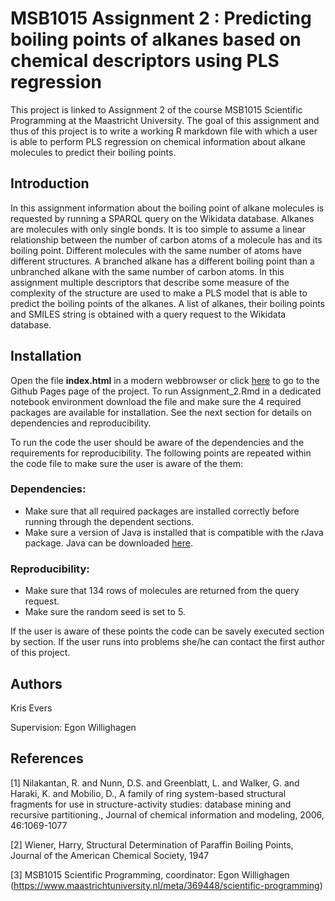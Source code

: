 # MSB1015 Assignment 2 : Predicting boiling points of alkanes based on chemical descriptors using PLS regression
This project is linked to Assignment 2 of the course MSB1015 Scientific Programming at the Maastricht University. The goal of this assignment and thus of this project is to write a working R markdown file with which a user is able to perform PLS regression on chemical information about alkane molecules to predict their boiling points.

## Introduction
In this assignment information about the boiling point of alkane molecules is requested by running a SPARQL query on the Wikidata database. Alkanes are molecules with only single bonds. It is too simple to assume a linear relationship between the number of carbon atoms of a molecule has and its boiling point. Different molecules with the same number of atoms have different structures. A branched alkane has a different boiling point than a unbranched alkane with the same number of carbon atoms. In this assignment multiple descriptors that describe some measure of the complexity of the structure are used to make a PLS model that is able to predict the boiling points of the alkanes. A list of alkanes, their boiling points and SMILES string is obtained with a query request to the Wikidata database.

## Installation
Open the file **index.html** in a modern webbrowser or click [here](https://krisevers.github.io/MSB1015_Assignment2/) to go to the Github Pages page of the project.
To run Assignment_2.Rmd in a dedicated notebook environment download the file and make sure the 4 required packages are available for installation. See the next section for details on dependencies and reproducibility.

To run the code the user should be aware of the dependencies and the requirements for reproducibility. The following points are repeated within the code file to make sure the user is aware of the them:

### Dependencies:
* Make sure that all required packages are installed correctly before running through the dependent sections.
* Make sure a version of Java is installed that is compatible with the rJava package. Java can be downloaded [here](https://www.oracle.com/technetwork/java/javase/downloads/index.html).

### Reproducibility:
* Make sure that 134 rows of molecules are returned from the query request.
* Make sure the random seed is set to 5.

If the user is aware of these points the code can be savely executed section by section. If the user runs into problems she/he can contact the first author of this project.

## Authors
Kris Evers

Supervision: Egon Willighagen

## References
[1] Nilakantan, R. and Nunn, D.S. and Greenblatt, L. and Walker, G. and Haraki, K. and Mobilio, D., A family of ring system-based structural fragments for use in structure-activity studies: database mining and recursive partitioning., Journal of chemical information and modeling, 2006, 46:1069-1077

[2] Wiener, Harry, Structural Determination of Paraffin Boiling Points, Journal of the American Chemical Society, 1947

[3] MSB1015 Scientific Programming, coordinator: Egon Willighagen (https://www.maastrichtuniversity.nl/meta/369448/scientific-programming)

